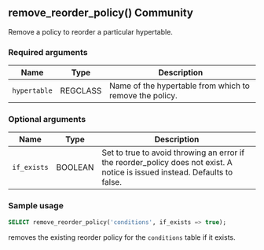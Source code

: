 ## remove_reorder_policy() <tag type="community">Community</tag> 
Remove a policy to reorder a particular hypertable.

### Required arguments

|Name|Type|Description|
|---|---|---|
| `hypertable` | REGCLASS | Name of the hypertable from which to remove the policy. |


### Optional arguments

|Name|Type|Description|
|---|---|---|
| `if_exists` | BOOLEAN |  Set to true to avoid throwing an error if the reorder_policy does not exist. A notice is issued instead. Defaults to false. |


### Sample usage 


```sql
SELECT remove_reorder_policy('conditions', if_exists => true);
```

removes the existing reorder policy for the `conditions` table if it exists.
